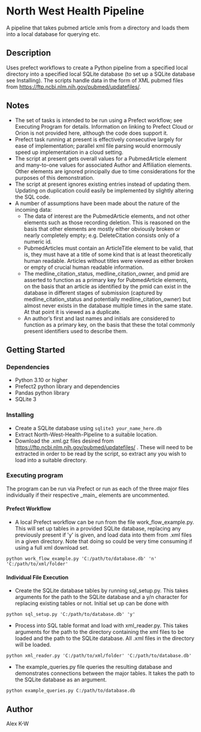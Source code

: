 # North West Health Pipeline

A pipeline that takes pubmed article xmls from a directory and loads them into a local database for querying etc.

## Description

Uses prefect workflows to create a Python pipeline from a specified local directory into a specified local SQLite database (to set up a SQLite database see Installing). The scripts handle data in the form of XML pubmed files from https://ftp.ncbi.nlm.nih.gov/pubmed/updatefiles/.

## Notes

* The set of tasks is intended to be run using a Prefect workflow; see Executing Program for details. Information on linking to Prefect Cloud or Orion is not provided here, although the code does support it.
* Prefect task running at present is effectively consecutive largely for ease of implementation; parallel xml file parsing would enormously speed up implementation in a cloud setting.
* The script at present gets overall values for a PubmedArticle element and many-to-one values for associated Author and Affiliation elements. Other elements are ignored principally due to time considerations for the purposes of this demonstration.
* The script at present ignores existing entries instead of updating them. Updating on duplication could easily be implemented by slightly altering the SQL code.
* A number of assumptions have been made about the nature of the incoming data:
    * The data of interest are the PubmedArticle elements, and not other elements such as those recording deletion. This is reasoned on the basis that other elements are mostly either obviously broken or nearly completely empty; e.g. DeleteCitation consists only of a numeric id.
    * PubmedArticles must contain an ArticleTitle element to be valid, that is, they must have at a title of some kind that is at least theoretically human readable. Articles without titles were viewed as either broken or empty of crucial human readable information.
    * The medline_citation_status, medline_citation_owner, and pmid are asserted to function as a primary key for PubmedArticle elements, on the basis that an article as identified by the pmid can exist in the database in different stages of submission (captured by medline_citation_status and potentially medline_citation_owner) but almost never exists in the database multiple times in the same state. At that point it is viewed as a duplicate.
    * An author’s first and last names and initials are considered to function as a primary key, on the basis that these the total commonly present identifiers used to describe them.

## Getting Started

### Dependencies

* Python 3.10 or higher
* Prefect2 python library and dependencies
* Pandas python library
* SQLite 3

### Installing

* Create a SQLite database using ```sqlite3 your_name_here.db```
* Extract North-West-Health-Pipeline to a suitable location.
* Download the .xml.gz files desired from https://ftp.ncbi.nlm.nih.gov/pubmed/updatefiles/ . These will need to be extracted in order to be read by the script, so extract any you wish to load into a suitable directory.

### Executing program

The program can be run via Prefect or run as each of the three major files individually if their respective \_main\_ elements are uncommented.

#### Prefect Workflow

* A local Prefect workflow can be run from the file work_flow_example.py. This will set up tables in a provided SQLite database, replacing any previously present if 'y' is given, and load data into them from .xml files in a given directory. Note that doing so could be very time consuming if using a full xml download set.
```
python work_flow_example.py 'C:/path/to/database.db' 'n' 'C:/path/to/xml/folder'
```

#### Individual File Execution

* Create the SQLite database tables by running sql_setup.py. This takes arguments for the path to the SQLite database and a y/n character for replacing existing tables or not. Initial set up can be done with
```
python sql_setup.py 'C:/path/to/database.db' 'y'
```
* Process into SQL table format and load with xml_reader.py. This takes arguments for the path to the directory containing the xml files to be loaded and the path to the SQLite database. All .xml files in the directory will be loaded.
```
python xml_reader.py 'C:/path/to/xml/folder' 'C:/path/to/database.db'
```
* The example_queries.py file queries the resulting database and demonstrates connections between the major tables. It takes the path to the SQLite database as an argument.
```
python example_queries.py C:/path/to/database.db
```

## Author

Alex K-W